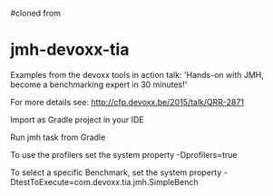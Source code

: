 #cloned from
# jmh-devoxx-tia

Examples from the devoxx tools in action talk: 'Hands-on with JMH, become a benchmarking expert in 30 minutes!'

For more details see: http://cfp.devoxx.be/2015/talk/QRR-2871

Import as Gradle project in your IDE

Run jmh task from Gradle

To use the profilers set the system property -Dprofilers=true

To select a specific Benchmark, set the system property -DtestToExecute=com.devoxx.tia.jmh.SimpleBench

